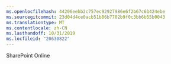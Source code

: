 ```yaml
---
ms.openlocfilehash: 44206eebb2c757ec92927986e6f2b67c61424ebe
ms.sourcegitcommit: 23d04d4ce0acb51b86b7702b9f0c3bb6b55b0043
ms.translationtype: MT
ms.contentlocale: zh-CN
ms.lasthandoff: 10/31/2019
ms.locfileid: "20630822"
---
```

<Token xmlns:xlink="http://www.w3.org/1999/xlink">SharePoint Online</Token>